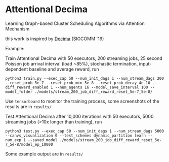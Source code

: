# Attentional Decima

Learning Graph-based Cluster Scheduling Algorithms via Attention Mechanism

this work is inspired by [Decima](https://web.mit.edu/decima) (SIGCOMM '19) 

Example:

Train Attentional Decima with 50 executors, 200 streaming jobs, 25 second Poisson job arrival interval (load ~85%), stochastic termination, input-dependent baseline and average reward, run

```
python3 train.py --exec_cap 50 --num_init_dags 1 --num_stream_dags 200 --reset_prob 5e-7 --reset_prob_min 5e-8 --reset_prob_decay 4e-10 --diff_reward_enabled 1 --num_agents 16 --model_save_interval 100 --model_folder ./models/stream_200_job_diff_reward_reset_5e-7_5e-8/
```

Use `tensorboard` to monitor the training process, some screenshots of the results are in `results/`

Test Attentional Decima after 10,000 iterations with 50 executors, 5000 streaming jobs (>10x longer than training), run

```
python3 test.py --exec_cap 50 --num_init_dags 1 --num_stream_dags 5000 --canvs_visualization 0 --test_schemes dynamic_partition learn --num_exp 1 --saved_model ./models/stream_200_job_diff_reward_reset_5e-7_5e-8/model_ep_10000
```

Some example output are in `results/`
